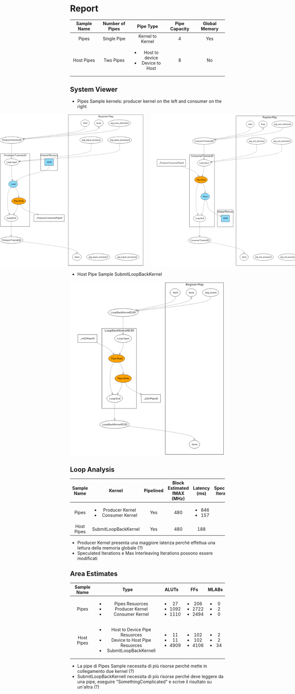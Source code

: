 # Report

|Sample Name|Number of Pipes|Pipe Type                                              |Pipe Capacity|Global Memory
|:---:      | :---:         |:---:                                                  |:---:        |:---:
|Pipes      |Single Pipe    |Kernel to Kernel                                       |4            | Yes
|Host Pipes |Two Pipes      |<ul><li>Host to device</li><li>Device to Host</li></ul>|8            | No
            
## System Viewer
* Pipes Sample kernels: producer kernel on the left and consumer on the right
<p style="display: flex; justify-content: center;">
  <img src="img/img_producer_kernel.png" width="550" style="margin-right: 20px;">
  <img src="img/img_consumer_kernel.png" width="550">
</p>


* Host Pipe Sample SubmitLoopBackKernel
<p align="center">
  <img src="img/img_loopback_kernel.png" width="550">
</p>


## Loop Analysis
|Sample Name|Kernel                                                   |Pipelined|Block Estimated fMAX (MHz)|Latency (ms)                     |Speculated Iterations|Max Interleaving Iterations
|:---:      | :---:                                                   |:---:    |:---:                     |:---:                            |:---:                |:---:
|Pipes      |<ul><li>Producer Kernel</li><li>Consumer Kernel</li></ul>|Yes      |480                       |<ul><li>846</li><li>157</li></ul>|1                    |1
|Host Pipes |SubmitLoopBackKernel                                     |Yes      |480                       |188                              |1                    |1

* Producer Kernel presenta una maggiore latenza perché effettua una lettura della memoria globale (?)
* Speculated Iterations e Max Interleaving Iterations possono essere modificati

## Area Estimates
|Sample Name|Type                                                                                                               |ALUTs                                         |FFs                                           |MLABs                    
|:---:      | :---:                                                                                                             |:---:                                         |:---:                                         |:---:                           
|Pipes      |<ul><li>Pipes Resuorces</li><li>Producer Kernel</li><li>Consumer Kernel</li></ul>                                  |<ul><li>27</li><li>1092</li><li>1110</li></ul>|<ul><li>206</li><li>2722</li><li>2494</li></ul>|<ul><li>0</li><li>2</li><li>0</li></ul>
|Host Pipes |<ul><li>Host to Device Pipe Resuorces</li><li>Device to Host Pipe Resuorces</li><li>SubmitLoopBackKernell</li></ul>|<ul><li>11</li><li>11</li><li>4909</li></ul>  |<ul><li>102</li><li>102</li><li>4106</li></ul>                      |<ul><li>2</li><li>2</li><li>34</li></ul>                             

* La pipe di Pipes Sample necessita di più risorse perché mette in collegamento due kernel (?)
* SubmitLoopBackKernell necessita di più risorse perché deve leggere da una pipe, eseguire "SomethingComplicated" e scrive il risultato su un'altra (?)
